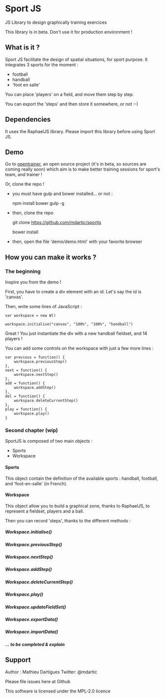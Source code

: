 # Sport JS
JS Library to design graphically training exercices

This library is in beta. Don't use it for production environment !

## What is it ?

Sport JS facilitate the design of spatial situations, for sport purpose.
It integrates 3 sports for the moment :
- football
- handball
- 'foot en salle'

You can place 'players' on a field, and move them step by step.

You can export the 'steps' and then store it somewhere, or not :-)

## Dependencies

It uses the RaphaelJS library.
Please import this library before using Sport JS.

## Demo

Go to [opentrainer](http://www.opentrainer.fr/#/create), an open source project (it's in beta, so sources are coming really soon) which aim is to make better training sessions for sport's team, and trainer !

Or, clone the repo !

* you must have gulp and bower installed... or not :


    npm install bower gulp -g


* then, clone the repo


    git clone https://github.com/mdartic/sportjs

    bower install

* then, open the file 'demo/demo.html' with your favorite browser

## How you can make it works ?

### The beginning

Inspire you from the demo !

First, you have to create a div element with an id. Let's say the id is 'canvas'.

Then, write some lines of JavaScript :

    var workspace = new W()

    workspace.initialise("canvas", "100%", "100%", "handball")

Great ! You just instantiate the div with a new handball fieldset, and 14 players !

You can add some controls on the workspace with just a few more lines :

    var previous = function() {
  		workspace.previousStep()
  	},
  	next = function() {
  		workspace.nextStep()
  	},
  	add = function() {
  		workspace.addStep()
  	},
  	del = function() {
  		workspace.deleteCurrentStep()
  	},
  	play = function() {
  		workspace.play()
  	}

### Second chapter (wip)

SportJS is composed of two main objects :

* Sports
* Workspace

#### Sports

This object contain the definition of the available sports : handball, football, and 'foot-en-salle' (in French).

#### Workspace

This object allow you to build a graphical zone, thanks to RaphaelJS, to represent a fieldset, players and a ball.

Then you can record 'steps', thanks to the different methods :

##### Workspace.initialise()
##### Workspace.previousStep()
##### Workspace.nextStep()
##### Workspace.addStep()
##### Workspace.deleteCurrentStep()
##### Workspace.play()
##### Workspace.updateFieldSet()
##### Workspace.exportData()
##### Workspace.importData()
##### ... to be completed & explain



## Support

Author : Mathieu Dartigues
Twitter: @mdartic

Please file issues here at Github

This software is licensed under the MPL-2.0 licence
